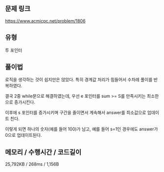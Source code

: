 ## 문제 링크

https://www.acmicpc.net/problem/1806

## 유형

투 포인터

## 풀이법

로직을 생각하는 것이 쉽지만은 않았다. 특히 경계값 처리가 힘들어서 수차례 풀이를 반복하였다.

결국 2중 while문으로 해결하였는데, 우선 e 포인터를 sum >= S를 만족시키는 최소한으로 증가시킨다.

이후에 s 포인터를 증가시키며 구간을 줄이면서 계속해서 answer를 최소값으로 업데이트 친다.

이렇게 되면 하나의 숫자(예를 들어 100)가 남고, 예를 들어 s=1인 경우에도 answer가 0으로 업데이트된다.


## 메모리 / 수행시간 / 코드길이

25,792KB / 268ms / 1,156B